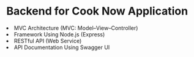 # Backend for Cook Now Application
<li>MVC Architecture (MVC: Model–View–Controller)</li>
<li>Framework Using Node.js (Express)</li>
<li>RESTful API (Web Service)</li>
<li>API Documentation Using Swagger UI</li>